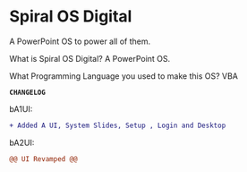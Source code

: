 # Spiral OS Digital
A PowerPoint OS to power all of them.

What is Spiral OS Digital? A PowerPoint OS.

What Programming Language you used to make this OS? VBA

**`CHANGELOG`**

bA1UI:
```diff
+ Added A UI, System Slides, Setup , Login and Desktop
```

bA2UI:
```diff
@@ UI Revamped @@
```
